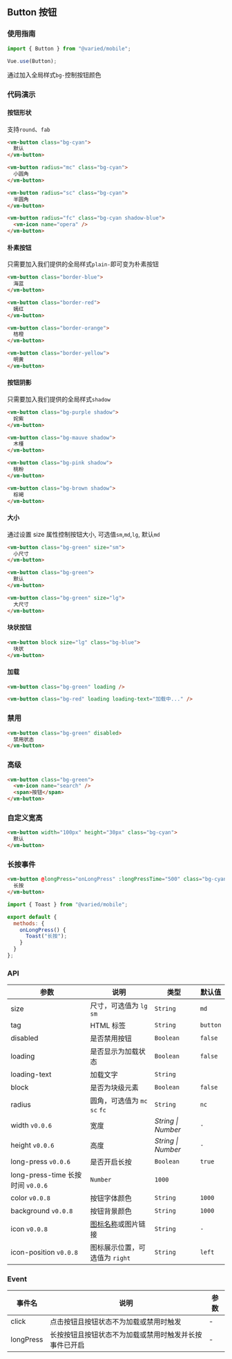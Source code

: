 ## Button 按钮

### 使用指南

```javascript
import { Button } from "@varied/mobile";

Vue.use(Button);
```

通过加入全局样式`bg-`控制按钮颜色

### 代码演示

#### 按钮形状

支持`round`、`fab`

```html
<vm-button class="bg-cyan">
  默认
</vm-button>

<vm-button radius="mc" class="bg-cyan">
  小圆角
</vm-button>

<vm-button radius="sc" class="bg-cyan">
  半圆角
</vm-button>

<vm-button radius="fc" class="bg-cyan shadow-blue">
  <vm-icon name="opera" />
</vm-button>
```

#### 朴素按钮

只需要加入我们提供的全局样式`plain-`即可变为朴素按钮

```html
<vm-button class="border-blue">
  海蓝
</vm-button>

<vm-button class="border-red">
  嫣红
</vm-button>

<vm-button class="border-orange">
  桔橙
</vm-button>

<vm-button class="border-yellow">
  明黄
</vm-button>
```

#### 按钮阴影

只需要加入我们提供的全局样式`shadow`

```html
<vm-button class="bg-purple shadow">
  姹紫
</vm-button>

<vm-button class="bg-mauve shadow">
  木槿
</vm-button>

<vm-button class="bg-pink shadow">
  桃粉
</vm-button>

<vm-button class="bg-brown shadow">
  棕褐
</vm-button>
```

#### 大小

通过设置 size 属性控制按钮大小, 可选值`sm`,`md`,`lg`, 默认`md`

```html
<vm-button class="bg-green" size="sm">
  小尺寸
</vm-button>

<vm-button class="bg-green">
  默认
</vm-button>

<vm-button class="bg-green" size="lg">
  大尺寸
</vm-button>
```

#### 块状按钮

```html
<vm-button block size="lg" class="bg-blue">
  块状
</vm-button>
```

#### 加载

```html
<vm-button class="bg-green" loading />

<vm-button class="bg-red" loading loading-text="加载中..." />
```

### 禁用

```html
<vm-button class="bg-green" disabled>
  禁用状态
</vm-button>
```

### 高级

```html
<vm-button class="bg-green">
  <vm-icon name="search" />
  <span>按钮</span>
</vm-button>
```

### 自定义宽高

```html
<vm-button width="100px" height="30px" class="bg-cyan">
  默认
</vm-button>
```

### 长按事件

```html
<vm-button @longPress="onLongPress" :longPressTime="500" class="bg-cyan">
  长按
</vm-button>
```

```js
import { Toast } from "@varied/mobile";

export default {
  methods: {
    onLongPress() {
      Toast("长按");
    }
  }
};
```

### API

| 参数                              | 说明                           | 类型               | 默认值   |
| --------------------------------- | ------------------------------ | ------------------ | -------- |
| size                              | 尺寸，可选值为 `lg` `sm`       | `String`           | `md`     |
| tag                               | HTML 标签                      | `String`           | `button` |
| disabled                          | 是否禁用按钮                   | `Boolean`          | `false`  |
| loading                           | 是否显示为加载状态             | `Boolean`          | `false`  |
| loading-text                      | 加载文字                       | `String`           |          |
| block                             | 是否为块级元素                 | `Boolean`          | `false`  |
| radius                            | 圆角，可选值为 `mc` `sc` `fc`  | `String`           | `nc`     |
| width `v0.0.6`                    | 宽度                           | _String \| Number_ | `-`      |
| height `v0.0.6`                   | 高度                           | _String \| Number_ | `-`      |
| long-press `v0.0.6`               | 是否开启长按                   | `Boolean`          | `true`   |
| long-press-time 长按时间 `v0.0.6` | `Number`                       | `1000`             |
| color `v0.0.8`                    | 按钮字体颜色                   | `String`           | `1000`   |
| background `v0.0.8`               | 按钮背景颜色                   | `String`           | `1000`   |
| icon `v0.0.8`                     | [图标名称](#/icon)或图片链接   | `String`           | `-`      |
| icon-position `v0.0.8`            | 图标展示位置，可选值为 `right` | `String`           | `left`   |

### Event

| 事件名    | 说明                                                   | 参数 |
| --------- | ------------------------------------------------------ | ---- |
| click     | 点击按钮且按钮状态不为加载或禁用时触发                 | -    |
| longPress | 长按按钮且按钮状态不为加载或禁用时触发并长按事件已开启 | -    |
